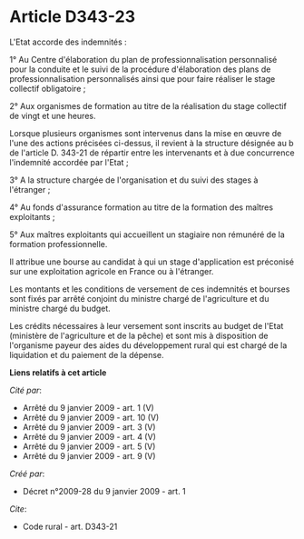 # Article D343-23

L'Etat accorde des indemnités : 

1° Au Centre d'élaboration du plan de professionnalisation personnalisé pour la conduite et le suivi de la procédure
d'élaboration des plans de professionnalisation personnalisés ainsi que pour faire réaliser le stage collectif obligatoire ; 

2° Aux organismes de formation au titre de la réalisation du stage collectif de vingt et une heures. 

Lorsque plusieurs organismes sont intervenus dans la mise en œuvre de l'une des actions précisées ci-dessus, il revient à la
structure désignée au b de l'article D. 343-21 de répartir entre les intervenants et à due concurrence l'indemnité accordée
par l'Etat ; 

3° A la structure chargée de l'organisation et du suivi des stages à l'étranger ; 

4° Au fonds d'assurance formation au titre de la formation des maîtres exploitants ; 

5° Aux maîtres exploitants qui accueillent un stagiaire non rémunéré de la formation professionnelle. 

Il attribue une bourse au candidat à qui un stage d'application est préconisé sur une exploitation agricole en France ou à
l'étranger. 

Les montants et les conditions de versement de ces indemnités et bourses sont fixés par arrêté conjoint du ministre chargé de
l'agriculture et du ministre chargé du budget. 

Les crédits nécessaires à leur versement sont inscrits au budget de l'Etat (ministère de l'agriculture et de la pêche) et
sont mis à disposition de l'organisme payeur des aides du développement rural qui est chargé de la liquidation et du paiement
de la dépense.

**Liens relatifs à cet article**

_Cité par_:

  - Arrêté du 9 janvier 2009 - art. 1 (V)
  - Arrêté du 9 janvier 2009 - art. 10 (V)
  - Arrêté du 9 janvier 2009 - art. 3 (V)
  - Arrêté du 9 janvier 2009 - art. 4 (V)
  - Arrêté du 9 janvier 2009 - art. 5 (V)
  - Arrêté du 9 janvier 2009 - art. 9 (V)

_Créé par_:

  - Décret n°2009-28 du 9 janvier 2009 - art. 1

_Cite_:

  - Code rural - art. D343-21
